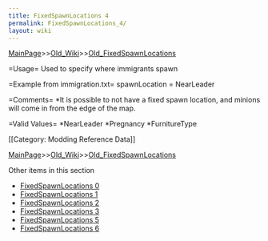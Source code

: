 ```yaml
---
title: FixedSpawnLocations 4
permalink: FixedSpawnLocations_4/
layout: wiki
---
```


[MainPage](/keeperrl_wiki/ "wikilink")>>[Old_Wiki](/keeperrl_wiki/Old_Wiki "wikilink")>>[Old_FixedSpawnLocations](/keeperrl_wiki/Old_FixedSpawnLocations "wikilink")

=Usage=
Used to specify where immigrants spawn

=Example from immigration.txt=
 spawnLocation = NearLeader

=Comments=
*It is possible to not have a fixed spawn location, and minions will come in from the edge of the map.

=Valid Values=
*NearLeader
*Pregnancy
*FurnitureType


[[Category: Modding Reference Data]]

[MainPage](/keeperrl_wiki/ "wikilink")>>[Old_Wiki](/keeperrl_wiki/Old_Wiki "wikilink")>>[Old_FixedSpawnLocations](/keeperrl_wiki/Old_FixedSpawnLocations "wikilink")

Other items in this section
-    [FixedSpawnLocations 0](/keeperrl_wiki/FixedSpawnLocations_0 "wikilink")
-    [FixedSpawnLocations 1](/keeperrl_wiki/FixedSpawnLocations_1 "wikilink")
-    [FixedSpawnLocations 2](/keeperrl_wiki/FixedSpawnLocations_2 "wikilink")
-    [FixedSpawnLocations 3](/keeperrl_wiki/FixedSpawnLocations_3 "wikilink")
-    [FixedSpawnLocations 5](/keeperrl_wiki/FixedSpawnLocations_5 "wikilink")
-    [FixedSpawnLocations 6](/keeperrl_wiki/FixedSpawnLocations_6 "wikilink")
